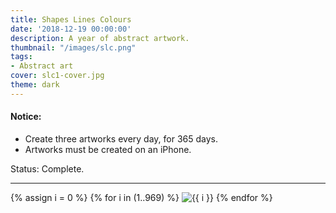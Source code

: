 ```yaml
---
title: Shapes Lines Colours
date: '2018-12-19 00:00:00'
description: A year of abstract artwork.
thumbnail: "/images/slc.png"
tags:
- Abstract art
cover: slc1-cover.jpg
theme: dark
---
```


#### Notice:

* Create three artworks every day, for 365 days.
* Artworks must be created on an iPhone.

Status: Complete.

--- 

<div class="grid wide">
	{% assign i = 0 %}
	{% for i in (1..969) %}
	<img src="https://res.cloudinary.com/dp5mvntv7/image/upload/c_scale,w_600/p1/{{ i }}.jpg" alt="{{ i }}" title="{{ i }}" />
	{% endfor %}
</div>